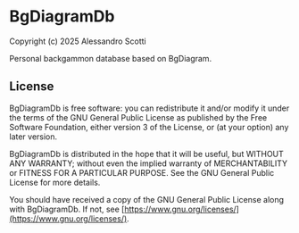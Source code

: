 # BgDiagramDb
Copyright (c) 2025 Alessandro Scotti

Personal backgammon database based on BgDiagram.

## License

BgDiagramDb is free software: you can redistribute it and/or modify it under the terms of the GNU General Public License as published by the Free Software Foundation, either version 3 of the License, or (at your option) any later version.

BgDiagramDb is distributed in the hope that it will be useful, but WITHOUT ANY WARRANTY; without even the implied warranty of MERCHANTABILITY or FITNESS FOR A PARTICULAR PURPOSE. See the GNU General Public License for more details.

You should have received a copy of the GNU General Public License along with BgDiagramDb. If not, see [https://www.gnu.org/licenses/](https://www.gnu.org/licenses/).
